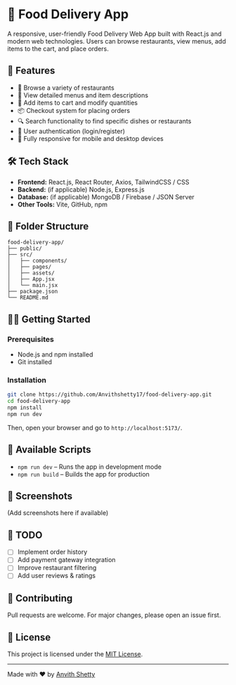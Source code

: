 # 🍔 Food Delivery App

A responsive, user-friendly Food Delivery Web App built with React.js and modern web technologies. Users can browse restaurants, view menus, add items to the cart, and place orders.

## 🚀 Features

- 🧭 Browse a variety of restaurants
- 🍕 View detailed menus and item descriptions
- 🛒 Add items to cart and modify quantities
- 📦 Checkout system for placing orders
- 🔍 Search functionality to find specific dishes or restaurants
- 🔐 User authentication (login/register)
- 📱 Fully responsive for mobile and desktop devices

## 🛠️ Tech Stack

- **Frontend:** React.js, React Router, Axios, TailwindCSS / CSS
- **Backend:** (if applicable) Node.js, Express.js
- **Database:** (if applicable) MongoDB / Firebase / JSON Server
- **Other Tools:** Vite, GitHub, npm

## 📂 Folder Structure

```
food-delivery-app/
├── public/
├── src/
│   ├── components/
│   ├── pages/
│   ├── assets/
│   ├── App.jsx
│   └── main.jsx
├── package.json
└── README.md
```

## 🧑‍💻 Getting Started

### Prerequisites

- Node.js and npm installed
- Git installed

### Installation

```bash
git clone https://github.com/Anvithshetty17/food-delivery-app.git
cd food-delivery-app
npm install
npm run dev
```

Then, open your browser and go to `http://localhost:5173/`.

## 🔧 Available Scripts

- `npm run dev` – Runs the app in development mode
- `npm run build` – Builds the app for production

## 📸 Screenshots

(Add screenshots here if available)

## 📌 TODO

- [ ] Implement order history
- [ ] Add payment gateway integration
- [ ] Improve restaurant filtering
- [ ] Add user reviews & ratings

## 🤝 Contributing

Pull requests are welcome. For major changes, please open an issue first.

## 📄 License

This project is licensed under the [MIT License](LICENSE).

---

Made with ❤️ by [Anvith Shetty](https://github.com/Anvithshetty17)
